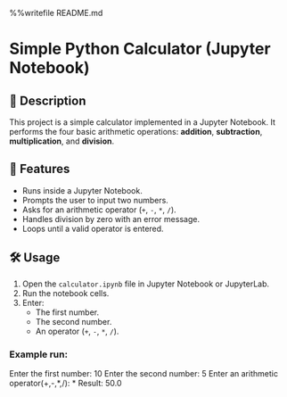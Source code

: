 %%writefile README.md
# Simple Python Calculator (Jupyter Notebook)

## 📌 Description
This project is a simple calculator implemented in a Jupyter Notebook. It performs the four basic arithmetic operations: **addition**, **subtraction**, **multiplication**, and **division**.

## 🚀 Features
- Runs inside a Jupyter Notebook.
- Prompts the user to input two numbers.
- Asks for an arithmetic operator (`+`, `-`, `*`, `/`).
- Handles division by zero with an error message.
- Loops until a valid operator is entered.

## 🛠️ Usage
1. Open the `calculator.ipynb` file in Jupyter Notebook or JupyterLab.
2. Run the notebook cells.
3. Enter:
   - The first number.
   - The second number.
   - An operator (`+`, `-`, `*`, `/`).

### Example run:
Enter the first number: 10
Enter the second number: 5
Enter an arithmetic operator(+,-,*,/): *
Result: 50.0
